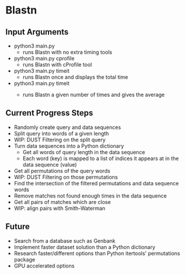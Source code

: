 # Blastn

## Input Arguments
* python3 main.py
  * runs Blastn with no extra timing tools
* python3 main.py cprofile
  * runs Blastn with cProfile tool
* python3 main.py timeit
  * runs Blastn once and displays the total time
* python3 main.py timeit <times>
  * runs Blastn a given number of times and gives the average

## Current Progress Steps
* Randomly create query and data sequences
* Split query into words of a given length
* WIP: DUST Filtering on the split query
* Turn data sequences into a Python dictionary
  * Get all words of query length in the data sequence
  * Each word (key) is mapped to a list of indices it appears at in the data sequence (value)
* Get all permutations of the query words
* WIP: DUST Filtering on those permutations
* Find the intersection of the filtered permutations and data sequence words
* Remove matches not found enough times in the data sequence
* Get all pairs of matches which are close
* WIP: align pairs with Smith-Waterman

## Future
* Search from a database such as Genbank
* Implement faster dataset solution than a Python dictionary
* Research faster/different options than Python itertools' permutations package
* GPU accelerated options
